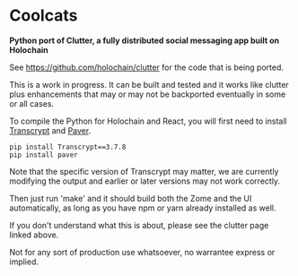 # Coolcats
**Python port of Clutter, a fully distributed social messaging app built on Holochain**

See https://github.com/holochain/clutter for the code that is being ported.

This is a work in progress. It can be built and tested and it works like clutter
plus enhancements that may or may not be backported eventually in some or all cases.

To compile the Python for Holochain and React, you will first need to install
[Transcrypt](https://www.transcrypt.org) and [Paver](https://pythonhosted.org/Paver).

    pip install Transcrypt==3.7.8
    pip install paver

Note that the specific version of Transcrypt may matter, we are currently modifying
the output and earlier or later versions may not work correctly.

Then just run 'make' and it should build both the Zome and the UI automatically, as
long as you have npm or yarn already installed as well.

If you don't understand what this is about, please see the clutter page linked above.

Not for any sort of production use whatsoever, no warrantee express or implied.
